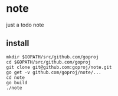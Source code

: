 note
====

just a todo note

## install

```
mkdir $GOPATH/src/github.com/goproj
cd $GOPATH/src/github.com/goproj
git clone git@github.com:goproj/note.git
go get -v github.com/goproj/note/...
cd note
go build
./note
```
